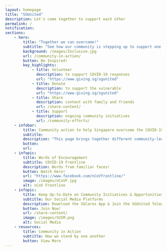 ```yaml
---
layout: homepage
title: "SGUnited"
description: Let's come together to support each other
permalink: /
notification: 
sections:
    - hero:
        title: "Together we can overcome!"
        subtitle: "See how our community is stepping up to support one another"
        background: /images/Inclusive.jpg
        url: /community-in-action/
        button: Be Inspired!
        key_highlights:
            - title: Volunteer
              description: to support COVID-19 responses
              url: "https://www.giving.sg/sgunited"  
            - title: Donate
              description: to support the vulnerable
              url: "https://www.giving.sg/sgunited"                           
            - title: Share
              description: content with family and friends
              url: /share-content/            
            - title: Support
              description: ongoing community initiatives 
              url: /community-efforts/
    - infobar:
        title: Community action to help Singapore overcome the COVID-19    
        subtitle: 
        description: "This page brings together different community-led COVID-19 responses. To those who have stepped forward, we salute your efforts! We hope it inspires more of us to help one another get through this challenging time. #SGUnited"
        button:
        url:
    - infopic:
        title: Words of Encouragement
        subtitle: COVID-19 Frontline
        description: Words from familiar faces!
        button: Watch Here!
        url: "https://www.facebook.com/nCoVfrontline/"
        image: /images/nCoVF.jpg
        alt: nCoV Frontline
    - infopic:
        title: Keep Up-to-Date on Community Initiatives & Opportunities
        subtitle: Our Social Media Platforms 
        description: Download the SGCares App & Join the SGUnited Telegram Channel
        button: Join Now!
        url: /share-content/
        image: /images/SUSM.png
        alt: Social Media
    - resources:
        title: Community in Action
        subtitle: How we stand by one another
        button: View More
---
```

